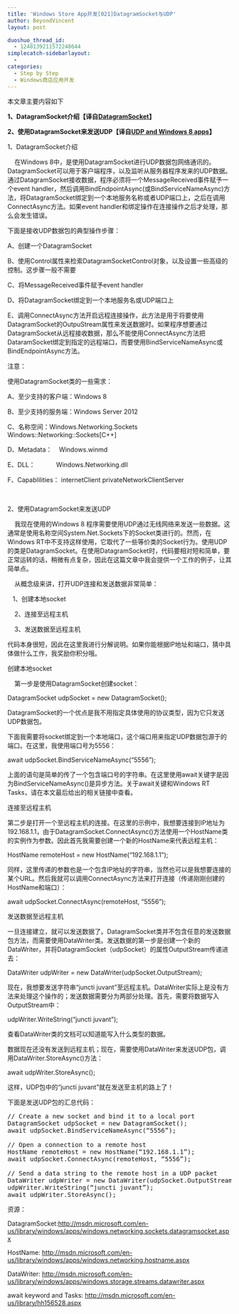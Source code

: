 ```yaml
---
title: 'Windows Store App开发[021]DatagramSocket与UDP'
author: BeyondVincent
layout: post

duoshuo_thread_id:
  - 1248139211572248644
simplecatch-sidebarlayout:
  - 
categories:
  - Step by Step
  - Windows商店应用开发
---
```

本文章主要内容如下

**1、DatagramSocket介绍【译自[DatagramSocket][1]】**

**2、使用DatagramSocket来发送UDP【译自[UDP and Windows 8 apps][2]】**

**<font color="#666666"></font>**

1、DatagramSocket介绍

&#160;&#160;&#160; 在Windows 8中，是使用DatagramSocket进行UDP数据包网络通讯的。DatagramSocket可以用于客户端程序，以及监听从服务器程序发来的UDP数据。通过DatagramSocket接收数据，程序必须将一个MessageReceived事件赋予一个event handler，然后调用BindEndpointAsync(或BindServiceNameAsync)方法，将DatagramSocket绑定到一个本地服务名称或者UDP端口上，之后在调用ConnectAsync方法。如果event handler和绑定操作在连接操作之后才处理，那么会发生错误。

下面是接收UDP数据包的典型操作步骤：

A、创建一个DatagramSocket

B、使用Control属性来检索DatagramSocketControl对象，以及设置一些高级的控制。这步骤一般不需要

C、将MessageReceived事件赋予event handler

D、将DatagramSocket绑定到一个本地服务名或UDP端口上

E、调用ConnectAsync方法开启远程连接操作，此方法是用于将要使用DatagramSocket的OutpuStream属性来发送数据时。如果程序想要通过DatagramSocket从远程接收数据，那么不能使用ConnectAsync方法把DataramSocket绑定到指定的远程端口，而要使用BindServiceNameAsync或BindEndpointAsync方法。

注意：

使用DatagramSocket类的一些需求：

A、至少支持的客户端：Windows 8

B、至少支持的服务端：Windows Server 2012

C、名称空间：Windows.Networking.Sockets&#160;&#160;&#160; Windows::Networking::Sockets[C++]

D、Metadata：&#160;&#160;&#160; Windows.winmd

E、DLL：&#160;&#160;&#160;&#160;&#160;&#160;&#160;&#160;&#160;&#160;&#160; Windows.Networking.dll

F、Capablilities： internetClient privateNetworkClientServer

&#160;

2、使用DatagramSocket来发送UDP

&#160;&#160;&#160; 我现在使用的Windows 8 程序需要使用UDP通过无线网络来发送一些数据。这通常是使用名称空间System.Net.Sockets下的Socket类进行的。然而，在Windows RT中不支持这样使用，它取代了一些等价类的Socket行为。使用UDP的类是DatagramSocket。在使用DatagramSocket时，代码要相对短和简单，要正常运转的话，稍微有点复杂，因此在这篇文章中我会提供一个工作的例子，让其简单点。

&#160;&#160;&#160; 从概念级来讲，打开UDP连接和发送数据非常简单：

&#160;&#160; 1、创建本地socket

&#160;&#160;&#160; 2、连接至远程主机

&#160;&#160;&#160; 3、发送数据至远程主机

代码本身很短，因此在这里我进行分解说明。如果你能根据IP地址和端口，猜中具体做什么工作，我奖励你积分哦。

创建本地socket

&#160;&#160;&#160; 第一步是使用DatagramSocket创建socket：

DatagramSocket udpSocket = new DatagramSocket();&#160; 

DatagramSocket的一个优点是我不用指定具体使用的协议类型，因为它只发送UDP数据包。

下面我需要将socket绑定到一个本地端口，这个端口用来指定UDP数据包源于的端口。在这里，我使用端口号为5556：

await udpSocket.BindServiceNameAsync(“5556”);&#160; 

上面的语句是简单的传了一个包含端口号的字符串。在这里使用await关键字是因为BindServiceNameAsync()是异步方法。关于await关键和Windows RT Tasks，请在本文最后给出的相关链接中查看。

连接至远程主机

第二步是打开一个至远程主机的连接。在这里的示例中，我想要连接到IP地址为192.168.1.1，由于DatagramSocket.ConnectAsync()方法使用一个HostName类的实例作为参数。因此首先我需要创建一个新的HostName来代表远程主机：

HostName remoteHost = new HostName(“192.168.1.1”);&#160; 

同样，这里传递的参数也是一个包含IP地址的字符串，当然也可以是我想要连接的某个URL。然后我就可以调用ConnectAsync方法来打开连接（传递刚刚创建的HostName和端口）：

await udpSocket.ConnectAsync(remoteHost, “5556”);&#160; 

发送数据至远程主机

一旦连接建立，就可以发送数据了。DatagramSocket类并不包含任意的发送数据包方法，而需要使用DataWriter类。发送数据的第一步是创建一个新的DataWriter，并将DatagramSocket（udpSocket）的属性OutputStream传递进去：

DataWriter udpWriter = new DataWriter(udpSocket.OutputStream);&#160; 

现在，我想要发送字符串“juncti juvant”至远程主机。DataWriter实际上是没有方法来处理这个操作的；发送数据需要分为两部分处理。首先，需要将数据写入OutputStream中：

udpWriter.WriteString(“juncti juvant”);&#160; 

查看DataWriter类的文档可以知道能写入什么类型的数据。

数据现在还没有发送到远程主机；现在，需要使用DataWriter来发送UDP包，调用DataWriter.StoreAsync()方法：

await udpWriter.StoreAsync();&#160; 

这样，UDP包中的“juncti juvant”就在发送至主机的路上了！

下面是发送UDP包的汇总代码：

<pre class="wp-code-highlight prettyprint linenums:1">// Create a new socket and bind it to a local port  
DatagramSocket udpSocket = new DatagramSocket();  
await udpSocket.BindServiceNameAsync(“5556”);  
  
// Open a connection to a remote host  
HostName remoteHost = new HostName(“192.168.1.1”);  
await udpSocket.ConnectAsync(remoteHost, “5556”);  
  
// Send a data string to the remote host in a UDP packet  
DataWriter udpWriter = new DataWriter(udpSocket.OutputStream);  
udpWriter.WriteString(“juncti juvant”);  
await udpWriter.StoreAsync();  </pre>

资源：

DatagramSocket:[<u>http://msdn.microsoft.com/en-us/library/windows/apps/windows.networking.sockets.datagramsocket.aspx</u>][1]

HostName: [<u>http://msdn.microsoft.com/en-us/library/windows/apps/windows.networking.hostname.aspx</u>][3]

DataWriter: [<u>http://msdn.microsoft.com/en-us/library/windows/apps/windows.storage.streams.datawriter.aspx</u>][4]

await keyword and Tasks: [<u>http://msdn.microsoft.com/en-us/library/hh156528.aspx</u>][5]

 [1]: http://msdn.microsoft.com/en-us/library/windows/apps/windows.networking.sockets.datagramsocket.aspx
 [2]: http://blogs.msdn.com/b/trycatchfinally/archive/2012/09/06/welcome.aspx
 [3]: http://msdn.microsoft.com/en-us/library/windows/apps/windows.networking.hostname.aspx
 [4]: http://msdn.microsoft.com/en-us/library/windows/apps/windows.storage.streams.datawriter.aspx
 [5]: http://msdn.microsoft.com/en-us/library/hh156528.aspx